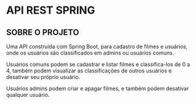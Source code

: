 # API REST SPRING

## SOBRE O PROJETO

Uma API construída com Spring Boot, para cadastro de filmes e usuários, onde os usuários são classificados em admins ou usuários comuns. 

Usuários comuns podem se cadastrar e listar filmes e classifica-los de 0 a 4, também podem visualizar as classificações de outros usuários e desativar seu próprio usuário.

Usuários admins podem criar e apagar filmes, e também podem desativar qualquer usuário.
